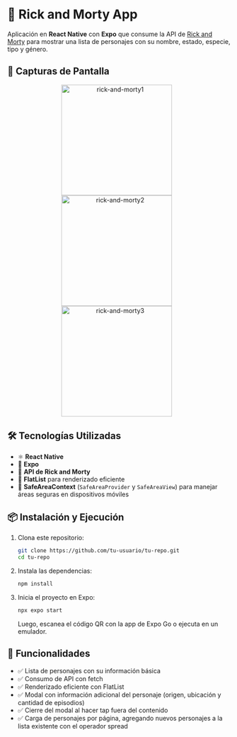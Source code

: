 # 🚀 Rick and Morty App  

Aplicación en **React Native** con **Expo** que consume la API de [Rick and Morty](https://rickandmortyapi.com/) para mostrar una lista de personajes con su nombre, estado, especie, tipo y género.  

## 📸 Capturas de Pantalla  

<p align="center">
  <img src="https://github.com/user-attachments/assets/3f4177cb-4273-4f02-91d7-fe11243a59ed" alt="rick-and-morty1" width="250" style="margin-right: 10"/>
  <img src="https://github.com/user-attachments/assets/e376c5f0-36e3-4f5e-bfe8-80280ef66a66" alt="rick-and-morty2" width="250" style="margin-right: 10"/>
  <img src="https://github.com/user-attachments/assets/fd51c5e8-2f10-4015-b44e-789efd01a98a" alt="rick-and-morty3" width="250" style="margin-right: 10"/>
</p>

## 🛠 Tecnologías Utilizadas  
- ⚛️ **React Native**  
- 🚀 **Expo**  
- 🔗 **API de Rick and Morty**  
- 📜 **FlatList** para renderizado eficiente  
- 🛑 **SafeAreaContext** (`SafeAreaProvider` y `SafeAreaView`) para manejar áreas seguras en dispositivos móviles  

## 📦 Instalación y Ejecución  

1. Clona este repositorio:  
   ```bash
   git clone https://github.com/tu-usuario/tu-repo.git
   cd tu-repo
   ```
2. Instala las dependencias:  
   ```bash
   npm install
   ```
3. Inicia el proyecto en Expo:  
   ```bash
   npx expo start
   ```
   Luego, escanea el código QR con la app de Expo Go o ejecuta en un emulador.

## 🚀 Funcionalidades
- ✅ Lista de personajes con su información básica
- ✅ Consumo de API con fetch
- ✅ Renderizado eficiente con FlatList
- ✅ Modal con información adicional del personaje (origen, ubicación y cantidad de episodios)
- ✅ Cierre del modal al hacer tap fuera del contenido
- ✅ Carga de personajes por página, agregando nuevos personajes a la lista existente con el operador spread
